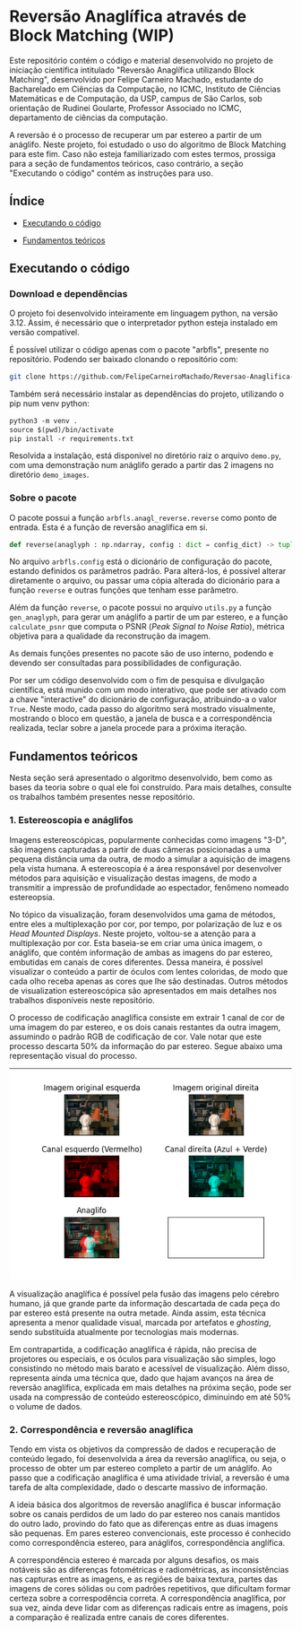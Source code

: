 # Reversão Anaglífica através de Block Matching (WIP)

Este repositório contém o código e material desenvolvido no projeto de iniciação 
científica intitulado "Reversão Anaglífica utilizando Block Matching", desenvolvido 
por Felipe Carneiro Machado, estudante do Bacharelado em Ciências da Computação, 
no ICMC, Instituto de Ciências Matemáticas e de Computação, da USP, campus de
São Carlos, sob orientação de Rudinei Goularte, Professor Associado no ICMC, 
departamento de ciências da computação.

A reversão é o processo de recuperar um par estereo a partir de um anáglifo. Neste 
projeto, foi estudado o uso do algoritmo de Block Matching para este fim. Caso não 
esteja familiarizado com estes termos, prossiga para a seção de fundamentos teóricos,
caso contrário, a seção "Executando o código" contém as instruções para uso.


## Índice

- [Executando o código](#executando-o-código)

- [Fundamentos teóricos](#fundamentos-teóricos)

## Executando o código

### Download e dependências

O projeto foi desenvolvido inteiramente em linguagem python, na versão 3.12. 
Assim, é necessário que o interpretador python esteja instalado em versão compatível.

É possível utilizar o código apenas com o pacote "arbfls", presente no repositório. 
Podendo ser baixado clonando o repositório com:

```sh
git clone https://github.com/FelipeCarneiroMachado/Reversao-Anaglifica-por-Block-Matching.git
```

Também será necessário instalar as dependências do projeto, utilizando o pip num
venv python:

```shell
python3 -m venv .
source $(pwd)/bin/activate
pip install -r requirements.txt
```

Resolvida a instalação, está disponível no diretório raiz o arquivo `demo.py`, com uma 
demonstração num anáglifo gerado a partir das 2 imagens no diretório `demo_images`.


### Sobre o pacote

O pacote possui a função `arbfls.anagl_reverse.reverse` como ponto de entrada. Esta é
a função de reversão anaglífica em si. 

```python
def reverse(anaglyph : np.ndarray, config : dict = config_dict) -> tuple[np.ndarray, np.ndarray]:
```

No arquivo `arbfls.config` está o dicionário de configuração do pacote, estando definidos 
os parâmetros padrão. Para alterá-los, é possível alterar diretamente o arquivo, ou passar
uma cópia alterada do dicionário para a função `reverse` e outras funções que tenham esse
parâmetro.

Além da função `reverse`, o pacote possui no arquivo `utils.py` a função `gen_anaglyph`,
para gerar um anáglifo a partir de um par estereo, e a função `calculate_psnr` que computa
o PSNR (*Peak Signal to Noise Ratio*), métrica objetiva para a qualidade da reconstrução da imagem.

As demais funções presentes no pacote são de uso interno, podendo e devendo ser consultadas
para possibilidades de configuração.


Por ser um código desenvolvido com o fim de pesquisa e divulgação científica, está munido
com um modo interativo, que pode ser ativado com a chave "interactive" do dicionário 
de configuração, atribuindo-a o valor `True`. Neste modo, cada passo do algoritmo será 
mostrado visualmente, mostrando o bloco em questão, a janela de busca e a correspondência
realizada, teclar sobre a janela procede para a próxima iteração.






## Fundamentos teóricos

Nesta seção será apresentado o algoritmo desenvolvido, bem como as bases da teoria
sobre o qual ele foi construído. Para mais detalhes, consulte os trabalhos também 
presentes nesse repositório.

### 1. Estereoscopia e anáglifos

Imagens estereoscópicas, popularmente conhecidas como imagens "3-D", são imagens
capturadas a partir de duas câmeras posicionadas a uma pequena distância uma da outra,
de modo a simular a aquisição de imagens pela vista humana. A estereoscopia é a área
responsável por desenvolver métodos para aquisição e visualização destas imagens, de modo
a transmitir a impressão de profundidade ao espectador, fenômeno nomeado estereopsia.

No tópico da visualização, foram desenvolvidos uma gama de métodos, entre eles 
a multiplexação por cor, por tempo, por polarização de luz e os *Head Mounted Displays*.
Neste projeto, voltou-se a atenção para a multiplexação por cor. Esta baseia-se em 
criar uma única imagem, o anáglifo, que contém informação de ambas as imagens do par 
estereo, embutidas em canais de cores diferentes. Dessa maneira, é possível visualizar 
o conteúdo a partir de óculos com lentes coloridas, de modo que cada olho receba apenas 
as cores que lhe são destinadas. Outros métodos de visualization estereoscópica são 
apresentados em mais detalhes nos trabalhos disponíveis neste repositório. 

O processo de codificação anaglífica consiste em extrair 1 canal de cor de uma imagem
do par estereo, e os dois canais restantes da outra imagem, assumindo o padrão RGB de
codificação de cor. Vale notar que este processo descarta 50% da informação do par estereo.
Segue abaixo uma representação visual do processo.

![Exemplo de Anaglifo](assets/Ex_anagl_2.png)

A visualização anaglífica é possível pela fusão das imagens pelo cérebro humano,
já que grande parte da informação descartada de cada peça do par estereo está
presente na outra metade. Ainda assim, esta técnica apresenta a menor qualidade visual,
marcada por artefatos e *ghosting*, sendo substituída atualmente por tecnologias mais
modernas. 

Em contrapartida, a codificação anaglífica é rápida, não precisa de projetores ou 
especiais, e os óculos para visualização são simples, logo consistindo no método 
mais barato e acessível de visualização. Além disso, representa ainda uma técnica
que, dado que hajam avanços na área de reversão anaglífica, explicada em mais 
detalhes na próxima seção, pode ser usada na compressão de conteúdo estereoscópico, 
diminuindo em até 50% o volume de dados.

### 2. Correspondência e reversão anaglífica

Tendo em vista os objetivos da compressão de dados e recuperação de conteúdo legado,
foi desenvolvida a área da reversão anaglífica, ou seja, o processo de obter um par 
estereo completo a partir de um anáglifo. Ao passo que a codificação anaglífica é 
uma atividade trivial, a reversão é uma tarefa de alta complexidade, dado o descarte 
massivo de informação. 

A ideia básica dos algoritmos de reversão anaglífica é buscar informação sobre os 
canais perdidos de um lado do par estereo nos canais mantidos do outro lado, provindo
do fato que as diferenças entre as duas imagens são pequenas. Em pares estereo 
convencionais, este processo é conhecido como correspondência estereo, para anáglifos,
correspondência anglífica.

A correspondência estereo é marcada por alguns desafios, os mais notáveis são as
diferenças fotométricas e radiométricas, as inconsistências nas capturas entre as imagens, 
e as regiôes de baixa textura, partes das imagens de cores sólidas ou com padrôes 
repetitivos, que dificultam formar certeza sobre a correspodência correta. A correspondência
anaglífica, por sua vez, ainda deve lidar com as diferenças radicais entre as imagens, 
pois a comparação é realizada entre canais de cores diferentes.

